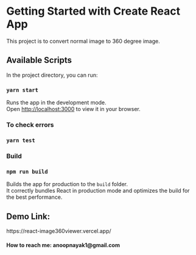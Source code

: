 # Getting Started with Create React App

This project is to convert normal image to 360 degree image.

## Available Scripts

In the project directory, you can run:

### `yarn start`

Runs the app in the development mode.\
Open [http://localhost:3000](http://localhost:3000) to view it in your browser.

<h3>To check errors</h3>

### `yarn test`

<h3>Build</h3>

### `npm run build`

Builds the app for production to the `build` folder.\
It correctly bundles React in production mode and optimizes the build for the best performance.

<h2>Demo Link:</h2>
https://react-image360viewer.vercel.app/

<h4>How to reach me: anoopnayak1@gmail.com</h4>

